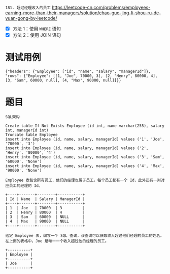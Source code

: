 
`181. 超过经理收入的员工` https://leetcode-cn.com/problems/employees-earning-more-than-their-managers/solution/chao-guo-jing-li-shou-ru-de-yuan-gong-by-leetcode/
- [x] 方法 1：使用 `WHERE` 语句
- [x] 方法 2：使用 JOIN 语句

# 测试用例

```
{"headers": {"Employee": ["id", "name", "salary", "managerId"]}, "rows": {"Employee": [[1, "Joe", 70000, 3], [2, "Henry", 80000, 4], [3, "Sam", 60000, null], [4, "Max", 90000, null]]}}
```

# 题目

```
SQL架构

Create table If Not Exists Employee (id int, name varchar(255), salary int, managerId int)
Truncate table Employee
insert into Employee (id, name, salary, managerId) values ('1', 'Joe', '70000', '3')
insert into Employee (id, name, salary, managerId) values ('2', 'Henry', '80000', '4')
insert into Employee (id, name, salary, managerId) values ('3', 'Sam', '60000', 'None')
insert into Employee (id, name, salary, managerId) values ('4', 'Max', '90000', 'None')

Employee 表包含所有员工，他们的经理也属于员工。每个员工都有一个 Id，此外还有一列对应员工的经理的 Id。

+----+-------+--------+-----------+
| Id | Name  | Salary | ManagerId |
+----+-------+--------+-----------+
| 1  | Joe   | 70000  | 3         |
| 2  | Henry | 80000  | 4         |
| 3  | Sam   | 60000  | NULL      |
| 4  | Max   | 90000  | NULL      |
+----+-------+--------+-----------+

给定 Employee 表，编写一个 SQL 查询，该查询可以获取收入超过他们经理的员工的姓名。在上面的表格中，Joe 是唯一一个收入超过他的经理的员工。

+----------+
| Employee |
+----------+
| Joe      |
+----------+
```

